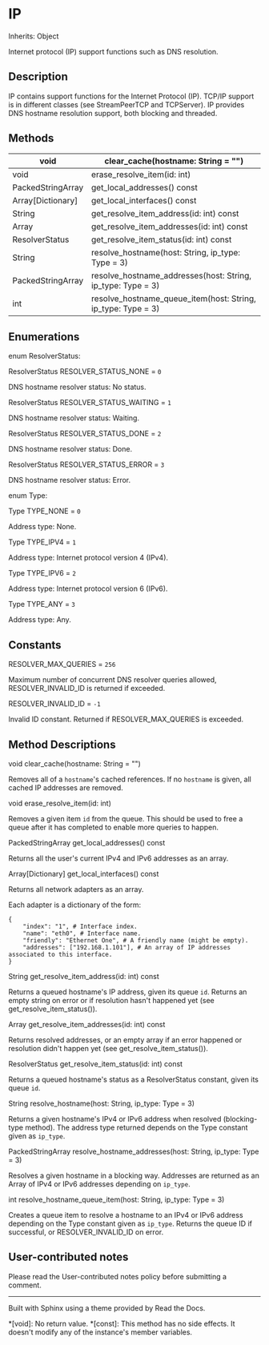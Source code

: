 # IP

Inherits: Object

Internet protocol (IP) support functions such as DNS resolution.

## Description

IP contains support functions for the Internet Protocol (IP). TCP/IP support
is in different classes (see StreamPeerTCP and TCPServer). IP provides DNS
hostname resolution support, both blocking and threaded.

## Methods

void | clear_cache(hostname: String = "")  
---|---  
void | erase_resolve_item(id: int)  
PackedStringArray | get_local_addresses() const  
Array[Dictionary] | get_local_interfaces() const  
String | get_resolve_item_address(id: int) const  
Array | get_resolve_item_addresses(id: int) const  
ResolverStatus | get_resolve_item_status(id: int) const  
String | resolve_hostname(host: String, ip_type: Type = 3)  
PackedStringArray | resolve_hostname_addresses(host: String, ip_type: Type = 3)  
int | resolve_hostname_queue_item(host: String, ip_type: Type = 3)  
  
## Enumerations

enum ResolverStatus:

ResolverStatus RESOLVER_STATUS_NONE = `0`

DNS hostname resolver status: No status.

ResolverStatus RESOLVER_STATUS_WAITING = `1`

DNS hostname resolver status: Waiting.

ResolverStatus RESOLVER_STATUS_DONE = `2`

DNS hostname resolver status: Done.

ResolverStatus RESOLVER_STATUS_ERROR = `3`

DNS hostname resolver status: Error.

enum Type:

Type TYPE_NONE = `0`

Address type: None.

Type TYPE_IPV4 = `1`

Address type: Internet protocol version 4 (IPv4).

Type TYPE_IPV6 = `2`

Address type: Internet protocol version 6 (IPv6).

Type TYPE_ANY = `3`

Address type: Any.

## Constants

RESOLVER_MAX_QUERIES = `256`

Maximum number of concurrent DNS resolver queries allowed, RESOLVER_INVALID_ID
is returned if exceeded.

RESOLVER_INVALID_ID = `-1`

Invalid ID constant. Returned if RESOLVER_MAX_QUERIES is exceeded.

## Method Descriptions

void clear_cache(hostname: String = "")

Removes all of a `hostname`'s cached references. If no `hostname` is given,
all cached IP addresses are removed.

void erase_resolve_item(id: int)

Removes a given item `id` from the queue. This should be used to free a queue
after it has completed to enable more queries to happen.

PackedStringArray get_local_addresses() const

Returns all the user's current IPv4 and IPv6 addresses as an array.

Array[Dictionary] get_local_interfaces() const

Returns all network adapters as an array.

Each adapter is a dictionary of the form:

    
    
    {
        "index": "1", # Interface index.
        "name": "eth0", # Interface name.
        "friendly": "Ethernet One", # A friendly name (might be empty).
        "addresses": ["192.168.1.101"], # An array of IP addresses associated to this interface.
    }
    

String get_resolve_item_address(id: int) const

Returns a queued hostname's IP address, given its queue `id`. Returns an empty
string on error or if resolution hasn't happened yet (see
get_resolve_item_status()).

Array get_resolve_item_addresses(id: int) const

Returns resolved addresses, or an empty array if an error happened or
resolution didn't happen yet (see get_resolve_item_status()).

ResolverStatus get_resolve_item_status(id: int) const

Returns a queued hostname's status as a ResolverStatus constant, given its
queue `id`.

String resolve_hostname(host: String, ip_type: Type = 3)

Returns a given hostname's IPv4 or IPv6 address when resolved (blocking-type
method). The address type returned depends on the Type constant given as
`ip_type`.

PackedStringArray resolve_hostname_addresses(host: String, ip_type: Type = 3)

Resolves a given hostname in a blocking way. Addresses are returned as an
Array of IPv4 or IPv6 addresses depending on `ip_type`.

int resolve_hostname_queue_item(host: String, ip_type: Type = 3)

Creates a queue item to resolve a hostname to an IPv4 or IPv6 address
depending on the Type constant given as `ip_type`. Returns the queue ID if
successful, or RESOLVER_INVALID_ID on error.

## User-contributed notes

Please read the User-contributed notes policy before submitting a comment.

* * *

Built with Sphinx using a theme provided by Read the Docs.

  *[void]: No return value.
  *[const]: This method has no side effects. It doesn't modify any of the instance's member variables.

